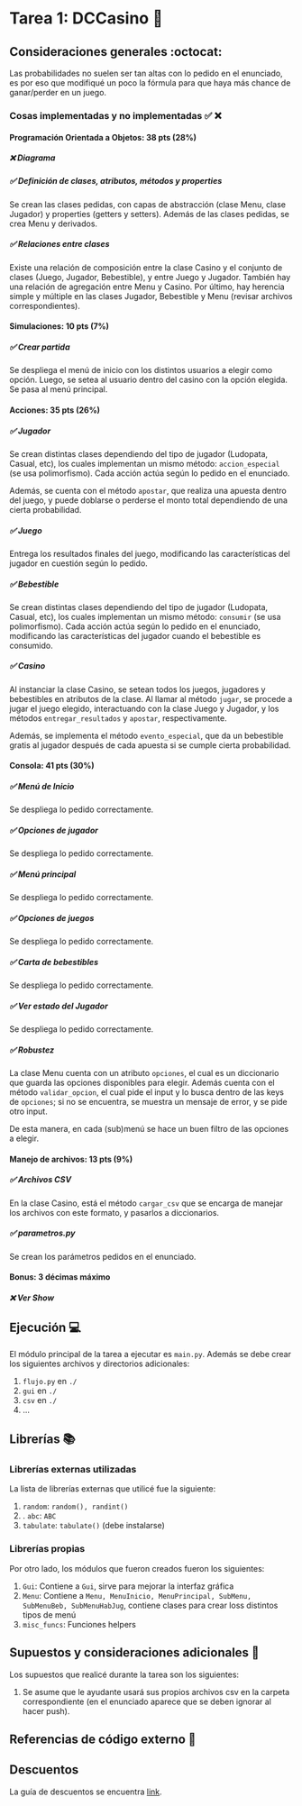 # Tarea 1: DCCasino :school_satchel:

## Consideraciones generales :octocat:
Las probabilidades no suelen ser tan altas con lo pedido en el enunciado, es por eso que modifiqué un poco la fórmula para que haya más chance de ganar/perder en un juego.

### Cosas implementadas y no implementadas :white_check_mark: :x:

#### Programación Orientada a Objetos: 38 pts (28%)
##### ❌  Diagrama
##### ✅ Definición de clases, atributos, métodos y properties
Se crean las clases pedidas, con capas de abstracción (clase Menu, clase Jugador) y properties (getters y setters). Además de las clases pedidas, se crea Menu y derivados.

##### ✅ Relaciones entre clases
Existe una relación de composición entre la clase Casino y el conjunto de clases (Juego, Jugador, Bebestible), y entre Juego y Jugador. También hay una relación de agregación entre Menu y Casino. Por último, hay herencia simple y múltiple en las clases Jugador, Bebestible y Menu (revisar archivos correspondientes).

#### Simulaciones: 10 pts (7%)
##### ✅ Crear partida
Se despliega el menú de inicio con los distintos usuarios a elegir como opción. Luego, se setea al usuario dentro del casino con la opción elegida. Se pasa al menú principal.

#### Acciones: 35 pts (26%)
##### ✅ Jugador
Se crean distintas clases dependiendo del tipo de jugador (Ludopata, Casual, etc), los cuales implementan un mismo método: ```accion_especial``` (se usa polimorfismo). Cada acción actúa según lo pedido en el enunciado.

Además, se cuenta con el método ```apostar```, que realiza una apuesta dentro del juego, y puede doblarse o perderse el monto total dependiendo de una cierta probabilidad.

##### ✅ Juego
Entrega los resultados finales del juego, modificando las características del jugador en cuestión según lo pedido.

##### ✅ Bebestible
Se crean distintas clases dependiendo del tipo de jugador (Ludopata, Casual, etc), los cuales implementan un mismo método: ```consumir``` (se usa polimorfismo). Cada acción actúa según lo pedido en el enunciado, modificando las características del jugador cuando el bebestible es consumido. 

##### ✅ Casino
Al instanciar la clase Casino, se setean todos los juegos, jugadores y bebestibles en atributos de la clase. Al llamar al método ```jugar```, se procede a jugar el juego elegido, interactuando con la clase Juego y Jugador, y los métodos ```entregar_resultados``` y ```apostar```, respectivamente.

Además, se implementa el método ```evento_especial```, que da un bebestible gratis al jugador después de cada apuesta si se cumple cierta probabilidad.

#### Consola: 41 pts (30%)
##### ✅ Menú de Inicio
Se despliega lo pedido correctamente.

##### ✅ Opciones de jugador
Se despliega lo pedido correctamente.

##### ✅ Menú principal
Se despliega lo pedido correctamente.

##### ✅ Opciones de juegos
Se despliega lo pedido correctamente.

##### ✅ Carta de bebestibles
Se despliega lo pedido correctamente.

##### ✅ Ver estado del Jugador
Se despliega lo pedido correctamente.

##### ✅ Robustez
La clase Menu cuenta con un atributo ```opciones```, el cual es un diccionario que guarda las opciones disponibles para elegir. Además cuenta con el método ```validar_opcion```, el cual pide el input y lo busca dentro de las keys de ```opciones```; si no se encuentra, se muestra un mensaje de error, y se pide otro input.

De esta manera, en cada (sub)menú se hace un buen filtro de las opciones a elegir.

#### Manejo de archivos: 13 pts (9%)
##### ✅ Archivos CSV 
En la clase Casino, está el método ```cargar_csv``` que se encarga de manejar los archivos con este formato, y pasarlos a diccionarios.

##### ✅ parametros.py
Se crean los parámetros pedidos en el enunciado.


#### Bonus: 3 décimas máximo
##### ❌ Ver Show
## Ejecución :computer:
El módulo principal de la tarea a ejecutar es  ```main.py```. Además se debe crear los siguientes archivos y directorios adicionales:
1. ```flujo.py``` en ```./```
2. ```gui``` en ```./```
3. ```csv``` en ```./```
4. ...


## Librerías :books:
### Librerías externas utilizadas
La lista de librerías externas que utilicé fue la siguiente:

1. ```random```: ```random(), randint()```
2. . ```abc```: ```ABC```
3. ```tabulate```: ```tabulate()``` (debe instalarse)
### Librerías propias
Por otro lado, los módulos que fueron creados fueron los siguientes:

1. ```Gui```: Contiene a ```Gui```, sirve para mejorar la interfaz gráfica
2. ```Menu```: Contiene a ```Menu, MenuInicio, MenuPrincipal, SubMenu, SubMenuBeb, SubMenuHabJug```, contiene clases para crear loss distintos tipos de menú
3. ```misc_funcs```: Funciones helpers

## Supuestos y consideraciones adicionales :thinking:
Los supuestos que realicé durante la tarea son los siguientes:

1. Se asume que le ayudante usará sus propios archivos csv en la carpeta correspondiente (en el enunciado aparece que se deben ignorar al hacer push).


## Referencias de código externo :book:

## Descuentos
La guía de descuentos se encuentra [link](https://github.com/IIC2233/syllabus/blob/main/Tareas/Descuentos.md).
